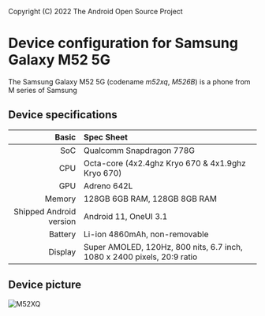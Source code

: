 Copyright (C) 2022 The Android Open Source Project

Device configuration for Samsung Galaxy M52 5G
===============================================
The Samsung Galaxy M52 5G (codename _m52xq_, _M526B_) is a phone from M series of Samsung

## Device specifications

Basic    | Spec Sheet
--------:|:----------------------
SoC      | Qualcomm Snapdragon 778G
CPU      | Octa-core (4x2.4ghz Kryo 670 & 4x1.9ghz Kryo 670)
GPU      | Adreno 642L
Memory   | 128GB 6GB RAM, 128GB 8GB RAM
Shipped Android version | Android 11, OneUI 3.1
Battery  | Li-ion 4860mAh, non-removable
Display  | Super AMOLED, 120Hz, 800 nits, 6.7 inch, 1080 x 2400 pixels, 20:9 ratio

## Device picture

![M52XQ](https://files.tecnoblog.net/wp-content/uploads/2021/09/galaxy-m52-5g-produto.png)